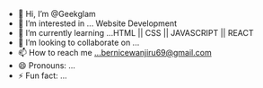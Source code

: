 - 👋 Hi, I’m @Geekglam
- 👀 I’m interested in ... Website Development
- 🌱 I’m currently learning ...HTML || CSS || JAVASCRIPT || REACT 
- 💞️ I’m looking to collaborate on ...
- 📫 How to reach me ...bernicewanjiru69@gmail.com
- 😄 Pronouns: ...
- ⚡ Fun fact: ...

<!---
Geekglam/Geekglam is a ✨ special ✨ repository because its `README.md` (this file) appears on your GitHub profile.
You can click the Preview link to take a look at your changes.
--->
